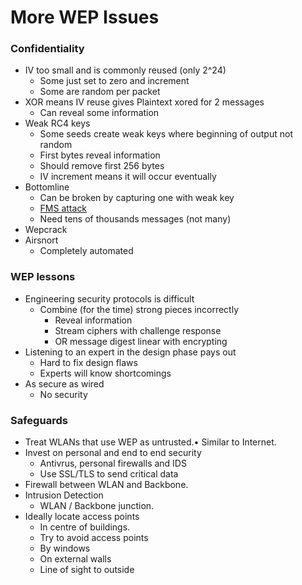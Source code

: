 
# More WEP Issues


### Confidentiality
- IV too small and is commonly reused (only 2^24)
    - Some just set to zero and increment
    - Some are random per packet
- XOR means IV reuse gives Plaintext xored for 2 messages
    - Can reveal some information
- Weak RC4 keys 
    - Some seeds create weak keys where beginning of output not random
    - First bytes reveal information
    - Should remove first 256 bytes
    - IV increment means it will occur eventually
- Bottomline
    - Can be broken by capturing one with weak key
    - [FMS attack](https://en.wikipedia.org/wiki/Fluhrer,_Mantin_and_Shamir_attack)
    - Need tens of thousands messages (not many)
- Wepcrack
- Airsnort
    - Completely automated

### WEP lessons
- Engineering security protocols is difficult
    - Combine (for the time) strong pieces incorrectly
        - Reveal information
        - Stream ciphers with challenge response
        - OR message digest linear with encrypting 
- Listening to an expert in the design phase pays out 
    - Hard to fix design flaws
    - Experts will know shortcomings
- As secure as wired
    - No security

### Safeguards
- Treat WLANs that use WEP as untrusted.• Similar to Internet.
- Invest on personal and end to end security
    - Antivrus, personal firewalls and IDS
    - Use SSL/TLS to send critical data
- Firewall between WLAN and Backbone.
- Intrusion Detection 
    - WLAN / Backbone junction.
- Ideally locate access points
    - In centre of buildings.
    - Try to avoid access points
    - By windows
    - On external walls
    - Line of sight to outside

